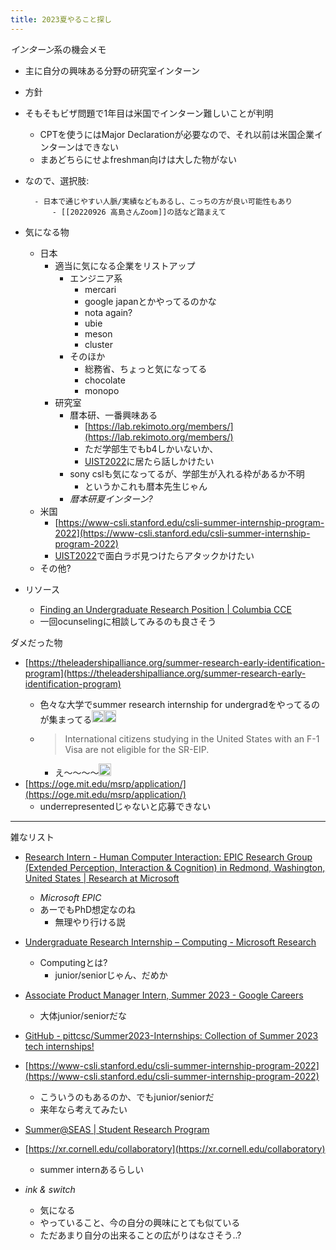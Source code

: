 ```yaml
---
title: 2023夏やること探し
---
```


*インターン*系の機会メモ

* 主に自分の興味ある分野の研究室インターン

* 方針

* そもそもビザ問題で1年目は米国でインターン難しいことが判明
  
  * CPTを使うにはMajor Declarationが必要なので、それ以前は米国企業インターンはできない
  * まあどちらにせよfreshman向けは大した物がない
* なので、選択肢:
  
  ````
    - 日本で通じやすい人脈/実績などもあるし、こっちの方が良い可能性もあり
        - [[20220926 高島さんZoom]]の話など踏まえて
  ````

* 気になる物
  
  * 日本
    * 適当に気になる企業をリストアップ
      * エンジニア系
        * mercari
        * google japanとかやってるのかな
        * nota again?
        * ubie
        * meson
        * cluster
      * そのほか
        * 総務省、ちょっと気になってる
        * chocolate
        * monopo
    * 研究室
      * 暦本研、一番興味ある
        * [https://lab.rekimoto.org/members/](https://lab.rekimoto.org/members/)
        * ただ学部生でもb4しかいないか、
        * [UIST2022](UIST2022.md)に居たら話しかけたい
      * sony cslも気になってるが、学部生が入れる枠があるか不明
        * というかこれも暦本先生じゃん
      * *暦本研夏インターン?*
  * 米国
    * [https://www-csli.stanford.edu/csli-summer-internship-program-2022](https://www-csli.stanford.edu/csli-summer-internship-program-2022)
    * [UIST2022](UIST2022.md)で面白ラボ見つけたらアタックかけたい
  * その他?
* リソース
  
  * [Finding an Undergraduate Research Position | Columbia CCE](https://www.careereducation.columbia.edu/resources/finding-undergraduate-research-position)
  * 一回ocunselingに相談してみるのも良さそう

ダメだった物

* [https://theleadershipalliance.org/summer-research-early-identification-program](https://theleadershipalliance.org/summer-research-early-identification-program)
  * 色々な大学でsummer research internship for undergradをやってるのが集まってる<img src='https://scrapbox.io/api/pages/blu3mo-public/blu3mo/icon' alt='blu3mo.icon' height="19.5"/><img src='https://scrapbox.io/api/pages/blu3mo-public/blu3mo/icon' alt='blu3mo.icon' height="19.5"/>
  * 
     > 
     > International citizens studying in the United States with an F-1 Visa are not eligible for the SR-EIP.
    
    * え〜〜〜〜<img src='https://scrapbox.io/api/pages/blu3mo-public/blu3mo/icon' alt='blu3mo.icon' height="19.5"/>
* [https://oge.mit.edu/msrp/application/](https://oge.mit.edu/msrp/application/)
  * underrepresentedじゃないと応募できない

---

雑なリスト

* [Research Intern - Human Computer Interaction: EPIC Research Group (Extended Perception, Interaction & Cognition) in Redmond, Washington, United States | Research at Microsoft](https://careers.microsoft.com/us/en/job/1139756/Research-Intern-Human-Computer-Interaction-EPIC-Research-Group-Extended-Perception-Interaction-Cognition)
  
  * *Microsoft EPIC*
  * あーでもPhD想定なのね
    * 無理やり行ける説
* [Undergraduate Research Internship – Computing - Microsoft Research](https://www.microsoft.com/en-us/research/academic-program/undergraduate-research-internship-computing/)
  
  * Computingとは?
    * junior/seniorじゃん、だめか
* [Associate Product Manager Intern, Summer 2023 - Google Careers](https://careers.google.com/jobs/results/142904663436337862-associate-product-manager-intern-summer-2023/?category=DATA_CENTER_OPERATIONS&category=DEVELOPER_RELATIONS&category=HARDWARE_ENGINEERING&category=INFORMATION_TECHNOLOGY&category=MANUFACTURING_SUPPLY_CHAIN&category=NETWORK_ENGINEERING&category=PRODUCT_MANAGEMENT&category=PROGRAM_MANAGEMENT&category=SOFTWARE_ENGINEERING&category=TECHNICAL_INFRASTRUCTURE_ENGINEERING&category=TECHNICAL_SOLUTIONS&category=TECHNICAL_WRITING&category=USER_EXPERIENCE&company=Google&company=YouTube&distance=50&employment_type=INTERN&jex=ENTRY_LEVEL&jld=20&jlo=en_US&location=40.7127753%3A-74.0059728%3ANew%20York,%20NY,%20USA%3AUS%3A%3A21.335418899743832%3ALOCALITY%3A%3A%3A%3A%3A%3A%3A%3A%3A%3A%3A%3A%3A%3A)
  
  * 大体junior/seniorだな
* [GitHub - pittcsc/Summer2023-Internships: Collection of Summer 2023 tech internships!](https://github.com/pittcsc/Summer2023-Internships)

* [https://www-csli.stanford.edu/csli-summer-internship-program-2022](https://www-csli.stanford.edu/csli-summer-internship-program-2022)
  
  * こういうのもあるのか、でもjunior/seniorだ
  * 来年なら考えてみたい
* [Summer@SEAS | Student Research Program](https://studentresearch.engineering.columbia.edu/summer-at-seas)

* [https://xr.cornell.edu/collaboratory](https://xr.cornell.edu/collaboratory)
  
  * summer internあるらしい
* *ink & switch*
  
  * 気になる
  * やっていること、今の自分の興味にとても似ている
  * ただあまり自分の出来ることの広がりはなさそう..?

